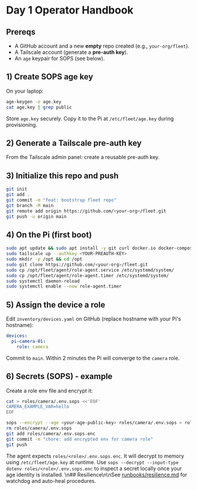 # Day 1 Operator Handbook

## Prereqs
- A GitHub account and a new **empty** repo created (e.g., `your-org/fleet`).
- A Tailscale account (generate a **pre-auth key**).
- An `age` keypair for SOPS (see below).

## 1) Create SOPS age key
On your laptop:
```bash
age-keygen -o age.key
cat age.key | grep public
```

Store `age.key` securely. Copy it to the Pi at `/etc/fleet/age.key` during provisioning.

## 2) Generate a Tailscale pre-auth key
From the Tailscale admin panel: create a reusable pre-auth key.

## 3) Initialize this repo and push
```bash
git init
git add .
git commit -m "feat: bootstrap fleet repo"
git branch -M main
git remote add origin https://github.com/<your-org>/fleet.git
git push -u origin main
```

## 4) On the Pi (first boot)
```bash
sudo apt update && sudo apt install -y git curl docker.io docker-compose-plugin tailscale sops
sudo tailscale up --authkey <YOUR-PREAUTH-KEY>
sudo mkdir -p /opt && cd /opt
sudo git clone https://github.com/<your-org>/fleet.git
sudo cp /opt/fleet/agent/role-agent.service /etc/systemd/system/
sudo cp /opt/fleet/agent/role-agent.timer /etc/systemd/system/
sudo systemctl daemon-reload
sudo systemctl enable --now role-agent.timer
```

## 5) Assign the device a role
Edit `inventory/devices.yaml` on GitHub (replace hostname with your Pi's hostname):
```yaml
devices:
  pi-camera-01:
    role: camera
```

Commit to `main`. Within 2 minutes the Pi will converge to the `camera` role.

## 6) Secrets (SOPS) - example
Create a role env file and encrypt it:
```bash
cat > roles/camera/.env.sops <<'EOF'
CAMERA_EXAMPLE_VAR=hello
EOF

sops --encrypt --age <your-age-public-key> roles/camera/.env.sops > roles/camera/.env.sops.enc
rm roles/camera/.env.sops
git add roles/camera/.env.sops.enc
git commit -m "chore: add encrypted env for camera role"
git push
```
The agent expects `roles/<role>/.env.sops.enc`. It will decrypt to memory using `/etc/fleet/age.key` at runtime.
Use `sops --decrypt --input-type dotenv roles/<role>/.env.sops.enc` to inspect a secret locally once your age identity is installed.
\n## Resilience\n\nSee [runbooks/resilience.md](runbooks/resilience.md) for watchdog and auto-heal procedures.
